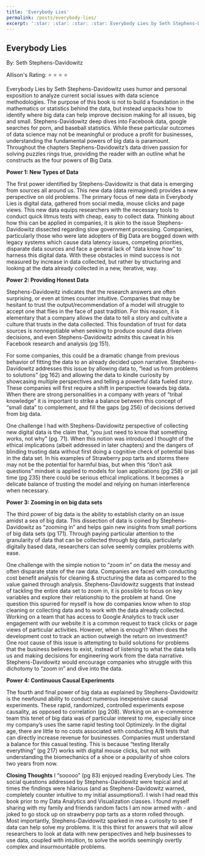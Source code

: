 ```yaml
---
title: 'Everybody Lies'
permalink: /posts/everybody-lies/
excerpt: ':star: :star: :star: :star: Everybody Lies by Seth Stephens-Davidowitz uses humor and personal exposition to analyze current social issues with data science methodologies'
---
```


Everybody Lies
------
By: Seth Stephens-Davidowitz

Allison's Rating: :star: :star: :star: :star:

Everybody Lies by Seth Stephens-Davidowitz uses humor and personal exposition to analyze current social issues with data science methodologies. The purpose of this book is not to build a foundation in the mathematics or statistics behind the data, but instead unpacks how to identify where big data can help improve decision making for all issues, big and small. Stephens-Davidowitz deep dives into Facebook data, google searches for porn, and baseball statistics. While these particular outcomes of data science may not be meaningful or produce a profit for businesses, understanding the fundamental powers of big data is paramount. Throughout the chapters Stephens-Davidowitz’s data driven passion for solving puzzles rings true, providing the reader with an outline what he constructs as the four powers of Big Data.

__Power 1: New Types of Data__

The first power identified by Stephens-Davidowitz is that data is emerging from sources all around us. This new data (data reimagined) provides a new perspective on old problems. The primary focus of new data in Everybody Lies is digital data, gathered from social media, mouse clicks and page views. This new data equips researchers with the necessary tools to conduct quick litmus tests with cheap, easy to collect data. Thinking about how this can be applied in companies, it is akin to the issue Stephens-Davidowitz dissected regarding slow government processing. Companies, particularly those who were late adopters of Big Data are bogged down with legacy systems which cause data latency issues, competing priorities, disparate data sources and face a general lack of “data know how” to harness this digital data. With these obstacles in mind success is not measured by increase in data collected, but rather by structuring and looking at the data already collected in a new, iterative, way.

__Power 2: Providing Honest Data__

Stephens-Davidowitz indicates that the research answers are often surprising, or even at times counter intuitive. Companies that may be hesitant to trust the output/recommendation of a model will struggle to accept one that flies in the face of past tradition. For this reason, it is elementary that a company allows the data to tell a story and cultivate a culture that trusts in the data collected. This foundation of trust for data sources is nonnegotiable when seeking to produce sound data driven decisions, and even Stephens-Davidowitz admits this caveat in his Facebook research and analysis (pg 151).

For some companies, this could be a dramatic change from previous behavior of fitting the data to an already decided upon narrative. Stephens-Davidowitz addresses this issue by allowing data to, “lead us from problems to solutions” (pg 162) and allowing the data to kindle curiosity by showcasing multiple perspectives and telling a powerful data fueled story. These companies will first require a shift in perspective towards big data. When there are strong personalities in a company with years of “tribal knowledge” it is important to strike a balance between this concept of “small data” to complement, and fill the gaps (pg 256) of decisions derived from big data.

One challenge I had with Stephens-Davidowitz perspective of collecting new digital data is the claim that, “you just need to know that something works, not why” (pg. 71). When this notion was introduced I thought of the ethical implications (albeit addressed in later chapters) and the dangers of blinding trusting data without first doing a cognitive check of potential bias in the data set. In his examples of Strawberry pop tarts and storms there may not be the potential for harmful bias, but when this “don’t ask questions” mindset is applied to models for loan applications (pg 258) or jail time (pg 235) there could be serious ethical implications. It becomes a delicate balance of trusting the model and relying on human interference when necessary.


__Power 3: Zooming in on big data sets__

The third power of big data is the ability to establish clarity on an issue amidst a sea of big data. This dissection of data is coined by Stephens-Davidowitz as “zooming in” and helps gain new insights from small portions of big data sets (pg 171). Through paying particular attention to the granularity of data that can be collected through big data, particularly digitally based data, researchers can solve seemly complex problems with ease.

One challenge with the simple notion to “zoom in” on data the messy and often disparate state of the raw data. Companies are faced with conducting cost benefit analysis for cleaning & structuring the data as compared to the value gained through analysis. Stephens-Davidowitz suggests that instead of tackling the entire data set to zoom in, it is possible to focus on key variables and explore their relationship to the problem at hand. One question this spurred for myself is how do companies know when to stop cleaning or collecting data and to work with the data already collected. Working on a team that has access to Google Analytics to track user engagement with our website it is a common request to track clicks or page views of particular activities. However, when is enough? When does the development cost to track an action outweigh the return on investment? One root cause of this issue is attempting to build solutions for problems that the business believes to exist, instead of listening to what the data tells us and making decisions for engineering work from the data narrative. Stephens-Davidowitz would encourage companies who struggle with this dichotomy to “zoom in” and dive into the data.

__Power 4: Continuous Causal Experiments__

The fourth and final power of big data as explained by Stephens-Davidowitz is the newfound ability to conduct numerous inexpensive causal experiments. These rapid, randomized, controlled experiments expose causality, as opposed to correlation (pg 208). Working on an e-commerce team this tenet of big data was of particular interest to me, especially since my company’s uses the same rapid testing tool Optimizely. In the digital age, there are little to no costs associated with conducting A/B tests that can directly increase revenue for businesses. Companies must understand a balance for this casual testing. This is because “testing literally everything” (pg 217) works with digital mouse clicks, but not with understanding the biomechanics of a shoe or a popularity of shoe colors two years from now.

__Closing Thoughts__
I “sooooo” (pg 83) enjoyed reading Everybody Lies. The social questions addressed by Stephens-Davidowitz were topical and at times the findings were hilarious (and as Stephens-Davidowitz warned, completely counter intuitive to my initial assumptions!). I wish I had read this book prior to my Data Analytics and Visualization classes. I found myself sharing with my family and friends random facts I am now armed with - and joked to go stock up on strawberry pop tarts as a storm rolled through. Most importantly, Stephens-Davidowitz sparked in me a curiosity to see if data can help solve my problems. It is this thirst for answers that will allow researchers to look at data with new perspectives and help businesses to use data, coupled with intuition, to solve the worlds seemingly overtly complex and insurmountable problems.
